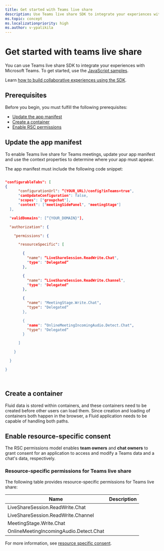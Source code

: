 ```yaml
---
title: Get started with Teams live share
description: Use Teams live share SDK to integrate your experiences with Microsoft Teams.
ms.topic: concept
ms.localizationpriority: high
ms.author: v-ypalikila
---
```


# Get started with teams live share

You can use Teams live share SDK to integrate your experiences with Microsoft Teams. To get started, use the [JavaScript samples](https://github.com/OfficeDev/Teams-Collaboration-SDK/tree/main/javascript/packages#readme).

Learn [how to build collaborative experiences using the SDK](https://github.com/OfficeDev/Teams-Collaboration-SDK/tree/main/docs#readme).

## Prerequisites

Before you begin, you must fulfill the following prerequisites:

* [Update the app manifest](#update-the-app-manifest)
* [Create a container](#create-a-container)
* [Enable RSC permissions](#enable-resource-specific-consent)

## Update the app manifest

 To enable Teams live share for Teams meetings, update your app manifest and use the context properties to determine where your app must appear.

The app manifest must include the following code snippet:

```json

"configurableTabs": [​
{​
      "configurationUrl": “(YOUR_URL)/config?inTeams=true",​
      "canUpdateConfiguration": false,​
      "scopes": ["groupchat"],​
      "context": ["meetingSidePanel", "meetingStage"]​
  ],​

  "validDomains": [“{YOUR_DOMAIN}"],​

  "authorization": {​

    "permissions": {​

      "resourceSpecific": [​

        {​
          "name": “LiveShareSession.ReadWrite.Chat",​
          "type": "Delegated“​
        },​

        {​
          "name": “LiveShareSession.ReadWrite.Channel",​
          "type": "Delegated“​
        },​

        {​
          "name": "MeetingStage.Write.Chat",​
          "type": "Delegated“​
        },​

        {​
          "name": “OnlineMeetingIncomingAudio.Detect.Chat",​
          "type": "Delegated“​
        }​

      ]​

    }​

  }​

}​

​
```

## Create a container

Fluid data is stored within containers, and these containers need to be created before other users can load them. Since creation and loading of containers both happen in the browser, a Fluid application needs to be capable of handling both paths.

## Enable resource-specific consent

The RSC permissions model enables **team owners** and **chat owners** to grant consent for an application to access and modify a Teams data and a chat's data, respectively.

### Resource-specific permissions for Teams live share

The following table provides resource-specific permissions for Teams live share:

|Name| Description |
| ----- | ----- |
|LiveShareSession.ReadWrite.Chat|<!--- need info --->|
|LiveShareSession.ReadWrite.Channel|<!--- need info --->|
|MeetingStage.Write.Chat|<!--- need info --->|
|OnlineMeetingIncomingAudio.Detect.Chat|<!--- need info --->|

For more information, see [resource specific consent](/graph/permissions-reference).
